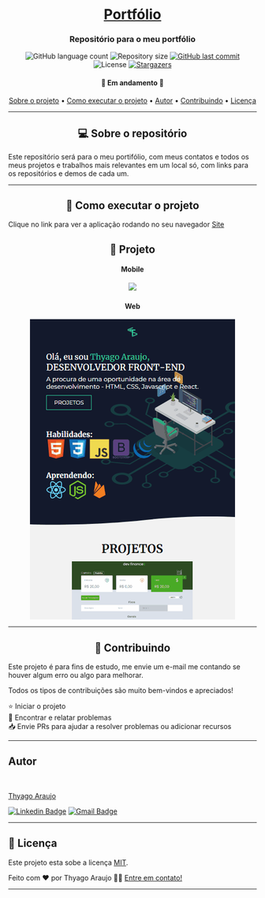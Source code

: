 <h1 align="center">
     <a href="https://github.com/thyagoaraujom/portfolio" alt="Portfólio"> Portfólio</a>
</h1>

<h3 align="center">
   Repositório para o meu portfólio
</h3>

<p align="center">
  <img alt="GitHub language count" src="https://img.shields.io/github/languages/count/thyagoaraujom/portfolio?style=flat-square">

  <img alt="Repository size" src="https://img.shields.io/github/repo-size/thyagoaraujom/portfolio">
  
  <a href="https://github.com/thyagoaraujom/README/commits/master">
    <img alt="GitHub last commit" src="https://img.shields.io/github/last-commit/thyagoaraujom/portfolio">
  </a>
    
   <img alt="License" src="https://img.shields.io/badge/license-MIT-brightgreen">
   <a href="https://github.com/thyagoaraujom/portfolio/stargazers">
    <img alt="Stargazers" src="https://img.shields.io/github/stars/thyagoaraujom/portfolio?style=social">
  </a>
  
 
</p>

<h4 align="center">
	🚀 Em andamento 🚀
</h4>

<p align="center">
 <a href="#---sobre-o-repositório-">Sobre o projeto</a> •
 <a href="#--como-executar-o-projeto-">Como executar o projeto</a> •
 <a href="#-autor">Autor</a> • 
 <a href="#--Contributing">Contribuindo</a> • 
 <a href="#user-content--licença">Licença</a>
</p>

---

<h2 id="---sobre-o-repositório-" align="center"> 💻  Sobre o repositório </h2>

Este repositório será para o meu portifólio, com meus contatos e todos os meus projetos e trabalhos mais relevantes em um local só, com links para os repositórios e demos de cada um.

---

<h2 id="--como-executar-o-projeto-" align="center"> 🚀 Como executar o projeto </h2>

<p align=""> Clique no link para ver a aplicação rodando no seu navegador <a href="https://thyagoaraujom.github.io/portfolio/" > Site </a>  </p>

<h2 align="center"> 🚀 Projeto </h2>

<h4 align="center"> Mobile </h4>
  <p align="center";>
   	<img src="./assets/readme/web.gif"/>
  </p>

<h4 align="center"> Web </h4>
<p align="center" style="display: flex; justify-content: center;">
  <img src="./assets/readme/mobile.gif"/>
</p>

---

<h2 id="--Contributing" align="center"> 🤝 Contribuindo </h2>

Este projeto é para fins de estudo, me envie um e-mail me contando se houver algum erro ou algo para melhorar.

Todos os tipos de contribuições são muito bem-vindos e apreciados!

⭐️ Iniciar o projeto
</br>
🐛 Encontrar e relatar problemas
</br>
📥 Envie PRs para ajudar a resolver problemas ou adicionar recursos

---

<h2 id="-autor">Autor</h2>

<a href="https://github.com/thyagoaraujom">
 <img style="border-radius: 50%;" src="https://avatars.githubusercontent.com/u/51569984" width="100px;" alt=""/>
</br>
<p> Thyago Araujo <p>
</a>

[![Linkedin Badge](https://img.shields.io/badge/-ThyagoAraujo-blue?style=flat-square&logo=Linkedin&logoColor=white&link=https://www.linkedin.com/in/thyago-araujo-m/)](https://www.linkedin.com/in/thyago-araujo-m/)
[![Gmail Badge](https://img.shields.io/badge/-thyagoaraujomotta@gmail.com-c14438?style=flat-square&logo=Gmail&logoColor=white&link=mailto:thyagoaraujomotta@gmail.com)](mailto:thyagoaraujomotta@gmail.com)

---

<h2 id="user-content--licença"> 📝 Licença </h2>

Este projeto esta sobe a licença [MIT](./LICENSE.md).

Feito com ❤️ por Thyago Araujo 👋🏽 [Entre em contato!](https://www.linkedin.com/in/thyago-araujo-m/)

---
